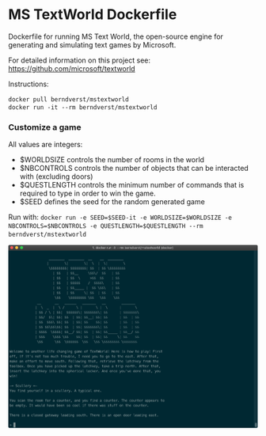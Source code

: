 # MS TextWorld Dockerfile
Dockerfile for running MS Text World, the open-source engine for generating and simulating text games by Microsoft.

For detailed information on this project see: https://github.com/microsoft/textworld

Instructions:

```
docker pull berndverst/mstextworld
docker run -it --rm berndverst/mstextworld
```

### Customize a game 

All values are integers:
- $WORLDSIZE controls the number of rooms in the world
- $NBCONTROLS controls the number of objects that can be interacted with (excluding doors)
- $QUESTLENGTH controls the minimum number of commands that is required to type in order to win the game.
- $SEED defines the seed for the random generated game

Run with:
`docker run -e SEED=$SEED-it -e WORLDSIZE=$WORLDSIZE -e NBCONTROLS=$NBCONTROLS -e QUESTLENGTH=$QUESTLENGTH --rm berndverst/mstextworld`

![TextWorld Image](https://github.com/berndverst/mstextworld/raw/master/textworldimage.png)
